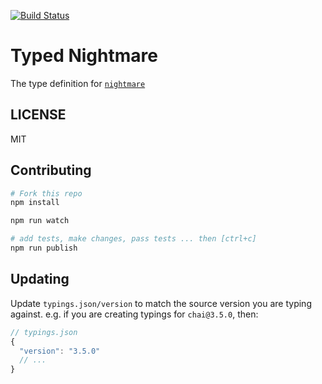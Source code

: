 [![Build Status](https://travis-ci.org/JumpeiArashi/typed-nightmare.svg?branch=master)](https://travis-ci.org/JumpeiArashi/typed-nightmare)

# Typed Nightmare

The type definition for [`nightmare`](https://github.com/segmentio/nightmare)

## LICENSE

MIT

## Contributing

```sh
# Fork this repo
npm install

npm run watch

# add tests, make changes, pass tests ... then [ctrl+c]
npm run publish
```

## Updating

Update `typings.json/version` to match the source version you are typing against.
e.g. if you are creating typings for `chai@3.5.0`, then:
```js
// typings.json
{
  "version": "3.5.0"
  // ...
}
```
